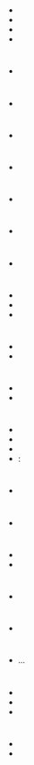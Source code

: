 # 

- 
- 
- 
- 

# 

- 

# 

- 

# 

- 

# 

- 

# 

- 

# 

- 

# 

- 

# 

- 
- 
- 

# 

- 
- 

# 

- 
- 

# 

- 
- 
- 
-  : 

# 

- 

# 

- 

# 

- 
- 

# 

- 

# 

- 

# 

- ...

# 

- 
- 
- 

# 

- 
- 
